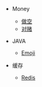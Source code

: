 - Money

  - [做空](short.md)
  - [对赌](gambling.md)


- JAVA
  - [Emoji](emoji.md)

- 缓存

  - [Redis](redis.md)

